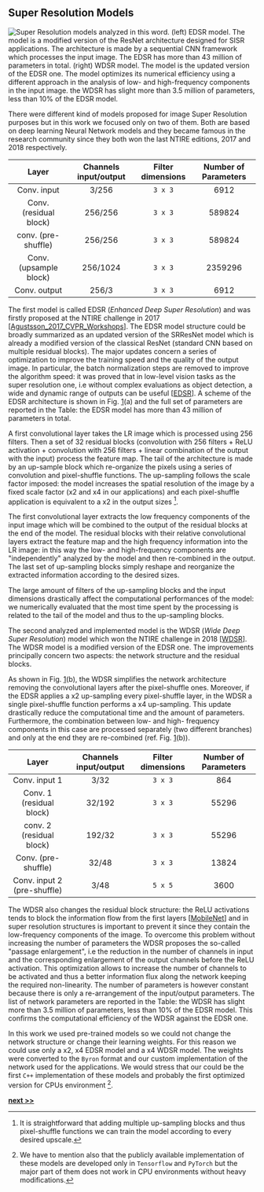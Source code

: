 ## Super Resolution Models

![Super Resolution models analyzed in this word. **(left)** EDSR model. The model is a modified version of the ResNet architecture designed for SISR applications. The architecture is made by a sequential CNN framework which processes the input image. The EDSR has more than 43 million of parameters in total. **(right)** WDSR model. The model is the updated version of the EDSR one. The model optimizes its numerical efficiency using a different approach in the analysis of low- and high-frequency components in the input image. the WDSR has slight more than 3.5 million of parameters, less than 10% of the EDSR model.](../../../../img/SR_models.png)

There were different kind of models proposed for image Super Resolution purposes but in this work we focused only on two of them.
Both are based on deep learning Neural Network models and they became famous in the research community since they both won the last NTIRE editions, 2017 and 2018 respectively.

|   Layer                |  Channels       input/output | Filter       dimensions | Number of       Parameters |
|:----------------------:|:----------------------------:|:-----------------------:|:--------------------------:|
| Conv. input            | 3/256                        | `3 x 3`                 | 6912                       |
| Conv. (residual block) | 256/256                      | `3 x 3`                 | 589824                     |
| conv. (pre-shuffle)    | 256/256                      | `3 x 3`                 | 589824                     |
| Conv. (upsample block) | 256/1024                     | `3 x 3`                 | 2359296                    |
| Conv. output           | 256/3                        | `3 x 3`                 | 6912                       |

The first model is called EDSR (*Enhanced Deep Super Resolution*) and was firstly proposed at the NTIRE challenge in 2017 [[Agustsson_2017_CVPR_Workshops](www.vision.ee.ethz.ch/~timofter/publications/Agustsson-CVPRW-2017.pdf)].
The EDSR model structure could be broadly summarized as an updated version of the SRResNet model which is already a modified version of the classical ResNet (standard CNN based on multiple residual blocks).
The major updates concern a series of optimization to improve the training speed and the quality of the output image.
In particular, the batch normalization steps are removed to improve the algorithm speed: it was proved that in low-level vision tasks as the super resolution one, i.e without complex evaluations as object detection, a wide and dynamic range of outputs can be useful [[EDSR](https://ui.adsabs.harvard.edu/\#abs/2017arXiv170702921L)].
A scheme of the EDSR architecture is shown in Fig. [1](../../../../img/SR_models.png)(a) and the full set of parameters are reported in the Table: the EDSR model has more than 43 million of parameters in total.

A first convolutional layer takes the LR image which is processed using 256 filters.
Then a set of 32 residual blocks (convolution with 256 filters + ReLU activation + convolution with 256 filters + linear combination of the output with the input) process the feature map.
The tail of the architecture is made by an up-sample block which re-organize the pixels using a series of convolution and pixel-shuffle functions.
The up-sampling follows the scale factor imposed: the model increases the spatial resolution of the image by a fixed scale factor (x2 and x4 in our applications) and each pixel-shuffle application is equivalent to a x2 in the output sizes [^1].

The first convolutional layer extracts the low frequency components of the input image which will be combined to the output of the residual blocks at the end of the model.
The residual blocks with their relative convolutional layers extract the feature map and the high frequency information into the LR image: in this way the low- and high-frequency components are "independently" analyzed by the model and then re-combined in the output.
The last set of up-sampling blocks simply reshape and reorganize the extracted information according to the desired sizes.

The large amount of filters of the up-sampling blocks and the input dimensions drastically affect the computational performances of the model: we numerically evaluated that the most time spent by the processing is related to the tail of the model and thus to the up-sampling blocks.

The second analyzed and implemented model is the WDSR (*Wide Deep Super Resolution*) model which won the NTIRE challenge in 2018 [[WDSR](https://ui.adsabs.harvard.edu/\#abs/2018arXiv180808718Y)].
The WDSR model is a modified version of the EDSR one.
The improvements principally concern two aspects: the network structure and the residual blocks.

As shown in Fig. [1](../../../../img/SR_models.png)(b), the WDSR simplifies the network architecture removing the convolutional layers after the pixel-shuffle ones.
Moreover, if the EDSR applies a x2 up-sampling every pixel-shuffle layer, in the WDSR a single pixel-shuffle function performs a x4 up-sampling.
This update drastically reduce the computational time and the amount of parameters.
Furthermore, the combination between low- and high- frequency components in this case are processed separately (two different branches) and only at the end they are re-combined (ref. Fig. [1](../../../../img/SR_models.png)(b)).

|   Layer                     |  Channels       input/output | Filter       dimensions | Number of       Parameters |
|:---------------------------:|:----------------------------:|:-----------------------:|:--------------------------:|
| Conv. input 1               | 3/32                         | `3 x 3`                 | 864                        |
| Conv. 1 (residual block)    | 32/192                       | `3 x 3`                 | 55296                      |
| conv. 2 (residual block)    | 192/32                       | `3 x 3`                 | 55296                      |
| Conv. (pre-shuffle)         | 32/48                        | `3 x 3`                 | 13824                      |
| Conv. input 2 (pre-shuffle) | 3/48                         | `5 x 5`                 | 3600                       |


The WDSR also changes the residual block structure: the ReLU activations tends to block the information flow from the first layers [[MobileNet](https://ui.adsabs.harvard.edu/\#abs/2018arXiv180104381S)] and in super resolution structures is important to prevent it since they contain the low-frequency components of the image.
To overcome this problem without increasing the number of parameters the WDSR proposes the so-called "passage enlargement", i.e the reduction in the number of channels in input and the corresponding enlargement of the output channels before the ReLU activation.
This optimization allows to increase the number of channels to be activated and thus a better information flux along the network keeping the required non-linearity.
The number of parameters is however constant because there is only a re-arrangement of the input/output parameters.
The list of network parameters are reported in the Table: the WDSR has slight more than 3.5 million of parameters, less than 10% of the EDSR model.
This confirms the computational efficiency of the WDSR against the EDSR one.

In this work we used pre-trained models so we could not change the network structure or change their learning weights.
For this reason we could use only a x2, x4 EDSR model and a x4 WDSR model.
The weights were converted to the `Byron` format and our custom implementation of the network used for the applications.
We would stress that our could be the first `C++` implementation of these models and probably the first optimized version for CPUs environment [^2].

[^1]: It is straightforward that adding multiple up-sampling blocks and thus pixel-shuffle functions we can train the model according to every desired upscale.

[^2]: We have to mention also that the publicly available implementation of these models are developed only in `Tensorflow` and `PyTorch` but the major part of them does not work in CPU environments without heavy modifications.


[**next >>**](./Dataset.md)
